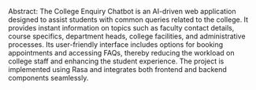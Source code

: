 Abstract:
The College Enquiry Chatbot is an AI-driven web application designed to assist students with common queries related to the college. It provides instant information on topics such as faculty contact details, course specifics, department heads, college facilities, and administrative processes. Its user-friendly interface includes options for booking appointments and accessing FAQs, thereby reducing the workload on college staff and enhancing the student experience. The project is implemented using Rasa and integrates both frontend and backend components seamlessly.



